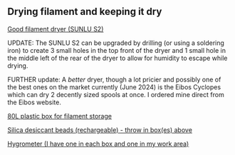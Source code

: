 ## Drying filament and keeping it dry

<a href="https://www.amazon.co.uk/gp/product/B09WYBY8X8/?&_encoding=UTF8&tag=oernster-21&linkCode=ur2&linkId=854f084579d9449613a1732ba21fe884&camp=1634&creative=6738">Good filament dryer (SUNLU S2)</a>

UPDATE: The SUNLU S2 can be upgraded by drilling (or using a soldering iron) to create 3 small holes in the top front of the dryer and 1 small hole in the middle left of the rear of the dryer to allow for humidity to escape while drying.

FURTHER update: A _better_ dryer, though a lot pricier and possibly one of the best ones on the market currently (June 2024) is the Eibos Cyclopes which can dry 2 decently sized spools at once.  I ordered mine direct from the Eibos website. 

<a href="https://www.amazon.co.uk/gp/product/B01H2SZRS2/?&_encoding=UTF8&tag=oernster-21&linkCode=ur2&linkId=a47a6fb51d05a4b5a99e3913475e1a63&camp=1634&creative=6738">80L plastic box for filament storage</a>

<a href="https://www.amazon.co.uk/gp/product/B087T2GBPX/?&_encoding=UTF8&tag=oernster-21&linkCode=ur2&linkId=00aabde2c3038af95f04cbc5b290b241&camp=1634&creative=6738">Silica desiccant beads (rechargeable) - throw in box(es) above</a>

<a href="https://www.amazon.co.uk/gp/product/B01H1R0K68/?&_encoding=UTF8&tag=oernster-21&linkCode=ur2&linkId=58e319f41963bb19ca5111bcf1ceb53d&camp=1634&creative=6738">Hygrometer (I have one in each box and one in my work area)</a>
